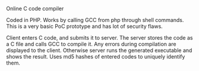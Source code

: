 Online C code compiler 

Coded in PHP. Works by calling GCC from php through shell commands. This is a very basic PoC prototype and has lot of security flaws. 

Client enters C code, and submits it to server. The server stores the code as a C file and calls GCC to compile it. Any errors during compilation are displayed to the client. Otherwise server runs the generated executable and shows the result. Uses md5 hashes of entered codes to uniquely identify them.
